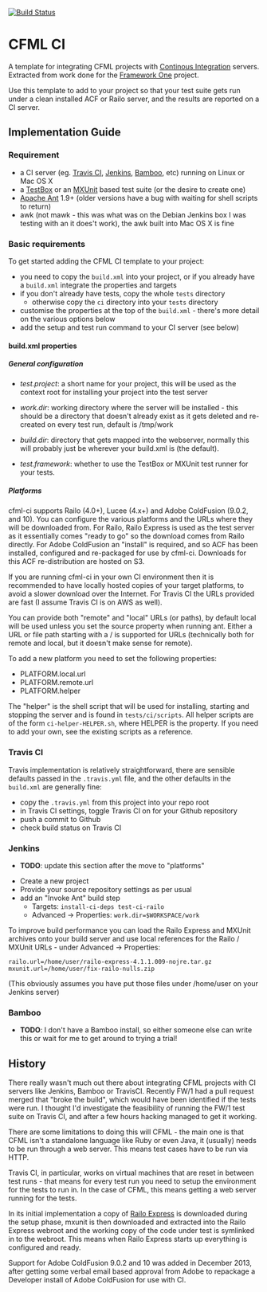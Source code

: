 [![Build Status](https://travis-ci.org/coldfumonkeh/cfml-ci.png?branch=master)](https://travis-ci.org/coldfumonkeh/cfml-ci)
# CFML CI

A template for integrating CFML projects with [Continous Integration](http://en.wikipedia.org/wiki/Continuous_integration) servers.  Extracted from work done for the [Framework One](https://github.com/framework-one/fw1) project.

Use this template to add to your project so that your test suite gets run under a clean installed ACF or Railo server, and the results are reported on a CI server.

## Implementation Guide

### Requirement

 * a CI server (eg. [Travis CI](http://travis-ci.org/), [Jenkins](http://jenkins-ci.org/), [Bamboo](https://www.atlassian.com/software/bamboo), etc) running on Linux or Mac OS X
 * a [TestBox](http://wiki.coldbox.org/wiki/TestBox.cfm) or an [MXUnit](http://mxunit.org) based test suite (or the desire to create one)
 * [Apache Ant](http://ant.apache.org/) 1.9+ (older versions have a bug with waiting for shell scripts to return)
 * awk (not mawk - this was what was on the Debian Jenkins box I was testing with an it does't work), the awk built into Mac OS X is fine

### Basic requirements

To get started adding the CFML CI template to your project:
 * you need to copy the `build.xml` into your project, or if you already have a `build.xml` integrate the properties and targets
 * if you don't already have tests, copy the whole `tests` directory
   * otherwise copy the `ci` directory into your `tests` directory
 * customise the properties at the top of the `build.xml` - there's more detail on the various options below
 * add the setup and test run command to your CI server (see below)

#### build.xml properties

##### General configuration

 * *test.project*: a short name for your project, this will be used as the context root for installing your project into the test server
 * *work.dir*: working directory where the server will be installed - this should be a directory that doesn't already exist as it gets deleted and re-created on every test run, default is /tmp/work
 * *build.dir*: directory that gets mapped into the webserver, normally this will probably just be wherever your build.xml is (the default).

 * *test.framework*: whether to use the TestBox or MXUnit test runner for your tests.

##### Platforms

cfml-ci supports Railo (4.0+), Lucee (4.x+) and Adobe ColdFusion (9.0.2, and 10). You can configure the various platforms and the URLs where they will be downloaded from. For Railo, Railo Express is used as the test server as it essentially comes "ready to go" so the download comes from Railo directly. For Adobe ColdFusion an "install" is required, and so ACF has been installed, configured and re-packaged for use by cfml-ci. Downloads for this ACF re-distribution are hosted on S3.

If you are running cfml-ci in your own CI environment then it is recommended to have locally hosted copies of your target platforms, to avoid a slower download over the Internet. For Travis CI the URLs provided are fast (I assume Travis CI is on AWS as well).

You can provide both "remote" and "local" URLs (or paths), by default local will be used unless you set the source property when running ant.  Either a URL or file path starting with a / is supported for URLs (technically both for remote and local, but it doesn't make sense for remote).

To add a new platform you need to set the following properties:

 * PLATFORM.local.url
 * PLATFORM.remote.url
 * PLATFORM.helper

The "helper" is the shell script that will be used for installing, starting and stopping the server and is found in `tests/ci/scripts`. All helper scripts are of the form `ci-helper-HELPER.sh`, where HELPER is the property. If you need to add your own, see the existing scripts as a reference.

### Travis CI

Travis implementation is relatively straightforward, there are sensible defaults passed in the `.travis.yml` file, and the other defaults in the `build.xml` are generally fine:

 * copy the `.travis.yml` from this project into your repo root
 * in Travis CI settings, toggle Travis CI on for your Github repository
 * push a commit to Github
 * check build status on Travis CI

### Jenkins

 - **TODO**: update this section after the move to "platforms"

 * Create a new project
 * Provide your source repository settings as per usual
 * add an "Invoke Ant" build step
 	* Targets: `install-ci-deps test-ci-railo`
 	* Advanced -> Properties:
 	  ```work.dir=$WORKSPACE/work```

To improve build performance you can load the Railo Express and MXUnit archives onto your build server and use local references for the Railo / MXUnit URLs - under Advanced -> Properties:

```
railo.url=/home/user/railo-express-4.1.1.009-nojre.tar.gz
mxunit.url=/home/user/fix-railo-nulls.zip
```

(This obviously assumes you have put those files under /home/user on your Jenkins server)

### Bamboo

 - **TODO**: I don't have a Bamboo install, so either someone else can write this or wait for me to get around to trying a trial!

## History

There really wasn't much out there about integrating CFML projects with CI servers like Jenkins, Bamboo or TravisCI.  Recently FW/1 had a pull request merged that "broke the build", which would have been identified if the tests were run. I thought I'd investigate the feasibility of running the FW/1 test suite on Travis CI, and after a few hours hacking managed to get it working.

There are some limitations to doing this will CFML - the main one is that CFML isn't a standalone language like Ruby or even Java, it (usually) needs to be run through a web server. This means test cases have to be run via HTTP.

Travis CI, in particular, works on virtual machines that are reset in between test runs - that means for every test run you need to setup the environment for the tests to run in. In the case of CFML, this means getting a web server running for the tests.

In its initial implementation a copy of [Railo Express](http://www.getrailo.org/index.cfm/download/) is downloaded during the setup phase, mxunit is then downloaded and extracted into the Railo Express webroot and the working copy of the code under test is symlinked in to the webroot. This means when Railo Express starts up everything is configured and ready.

Support for Adobe ColdFusion 9.0.2 and 10 was added in December 2013, after getting some verbal email based approval from Adobe to repackage a Developer install of Adobe ColdFusion for use with CI.
